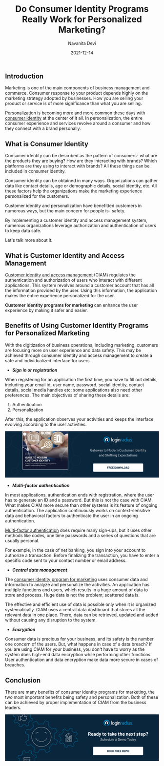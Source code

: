 ﻿---
title: "Do Consumer Identity Programs Really Work for Personalized Marketing?"
date: "2021-12-14"
coverImage: "personalized-marketing.jpg"
tags: ["identity management","ciam solution","mfa","cx"]
author: "Navanita Devi"
description: "Consumer identity management is actually a great way to help companies grow. It is through high quality CIAM that a business can create better targeted, safer, more meaningful marketing experiences for their customers."
metadescription: "Whether you are a B2B or B2C company, you need to have your target audience’s personality in mind. Learn the benefits of personalized marketing using customer identity."
metatitle: "Will consumer identity rule personalized marketing in 2022?"
---

## Introduction

Marketing is one of the main components of business management and commerce. Consumer response to your product depends highly on the marketing strategy adopted by businesses. How you are selling your product or service is of more significance than what you are selling.

Personalization is becoming more and more common these days with [consumer identity](https://www.loginradius.com/resource/the-enterprise-buyers-guide-to-consumer-identity/) at the center of it all. In personalization, the entire consumer experience and services revolve around a consumer and how they connect with a brand personally. 


## What is Consumer Identity

Consumer identity can be described as the pattern of consumers- what are the products they are buying? How are they interacting with brands? Which platforms are they using to interact with brands? All these things can be included in consumer identity.

Consumer identity can be obtained in many ways. Organizations can gather data like contact details, age or demographic details, social identity, etc. All these factors help the organizations make the marketing experience personalized for the customers.

Customer identity and personalization have benefitted customers in numerous ways, but the main concern for people is- safety. 

By implementing a customer identity and access management system, numerous organizations leverage authorization and authentication of users to keep data safe.

Let's talk more about it.


## What is Customer Identity and Access Management

[Customer identity and access management](https://www.loginradius.com/blog/identity/customer-identity-and-access-management/) (CIAM) regulates the authentication and authorization of users who interact with different applications. This system revolves around a customer account that has all the information provided by the user. Using this information, the application makes the entire experience personalized for the user. 

**Customer identity programs for marketing** can enhance the user experience by making it safer and easier. 


## Benefits of Using Customer Identity Programs for Personalized Marketing 

With the digitization of business operations, including marketing, customers are focusing more on user experience and data safety. This may be achieved through consumer identity and access management to create a safe and individualized interface for users. 

* **_Sign in or registration_**

When registering for an application the first time, you have to fill out details, including your email id, user name, password, social identity, contact details, social media handles etc; some applications also need other preferences. The main objectives of sharing these details are: 

1. Authentication
2. Personalization

After this, the application observes your activities and keeps the interface evolving according to the user activities.

[![EB-GD-to-Mod-Cust-ID](EB-GD-to-Mod-Cust-ID.png)](https://www.loginradius.com/resource/guide-to-modern-customer-identity/)

* **_Multi-factor authentication_**

In most applications, authentication ends with registration, where the user has to generate an ID and a password. But this is not the case with CIAM. What makes CIAM more secure than other systems is its feature of ongoing authentication. The application continuously works on context-sensitive data and behavioral factors to authenticate the user in an ongoing authentication.

[Multi-factor authentication](https://www.loginradius.com/multi-factor-authentication/) does require many sign-ups, but it uses other methods like codes, one time passwords and a series of questions that are usually personal. 

For example, in the case of net banking, you sign into your account to authorize a transaction. Before finalizing the transaction, you have to enter a specific code sent to your contact number or email address. 

* **_Central data management_**

The [consumer identity program for marketing](https://www.loginradius.com/blog/fuel/how-to-make-personalized-marketing-effective-with-consumer-identity/) uses consumer data and information to analyze and personalize the activities. An application has multiple functions and users, which results in a huge amount of data to store and process. Huge data is not the problem; scattered data is. 

The effective and efficient use of data is possible only when it is organized systematically. CIAM uses a central data dashboard that stores all the relevant data in one place. There, data can be retrieved, updated and added without causing any disruption to the system. 

* **_Encryption_**

Consumer data is precious for your business, and its safety is the number one concern of the users. But, what happens in case of a data breach? If you are using CIAM for your business, you don't have to worry as the system does high-end data encryption while performing other functions. User authentication and data encryption make data more secure in cases of breaches. 

## Conclusion 

There are many benefits of consumer identity programs for marketing, the two most important benefits being safety and personalization. Both of these can be achieved by proper implementation of CIAM from the business leaders. 

[![book-a-demo-Consultation](../../assets/book-a-demo-loginradius.png)](https://www.loginradius.com/contact-us?utm_source=blog&utm_medium=web&utm_campaign=consumer-identity-rule-personalized-marketing-2022)
